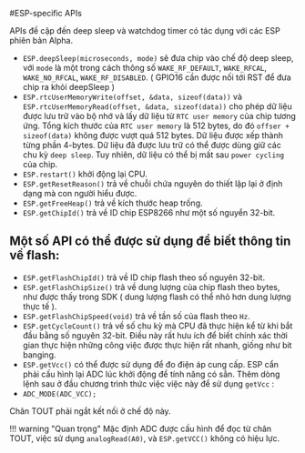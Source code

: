 #ESP-specific APIs 

APIs đề cập đến deep sleep và watchdog timer có tác dụng với các ESP phiên bản Alpha.

- `ESP.deepSleep(microseconds, mode)` sẽ đưa chip vào chế độ deep sleep, với `mode` là một trong cách thông số `WAKE_RF_DEFAULT`, `WAKE_RFCAL`, `WAKE_NO_RFCAL`, `WAKE_RF_DISABLED`. ( GPIO16 cần được nối tới RST để đưa chip ra khỏi deepSleep )
- `ESP.rtcUserMemoryWrite(offset, &data, sizeof(data))` và `ESP.rtcUserMemoryRead(offset, &data, sizeof(data))` cho phép dữ liệu được lưu trữ vào bộ nhớ và lấy dữ liệu từ `RTC user memory` của chip tương ứng. Tổng kích thước của `RTC user memory` là 512 bytes, do đó `offser + sizeof(data)` không được vượt quá 512 bytes. Dữ liệu được xếp thành từng phần 4-bytes. Dữ liệu đã được lưu trữ có thể được dùng giữ các chu kỳ `deep sleep`. Tuy nhiên, dữ liệu có thể bị mất sau `power cycling` của chip.
- `ESP.restart()` khởi động lại CPU.
- `ESP.getResetReason()` trả về chuỗi chứa nguyên do thiết lập lại ở định dạng mà con người hiểu được.
- `ESP.getFreeHeap()` trả về kích thước heap trống.
- `ESP.getChipId()` trả về ID chip ESP8266 như một số nguyển 32-bit.

## Một số API có thể được sử dụng để biết thông tin về flash:

- `ESP.getFlashChipId()` trả về ID chip flash theo số nguyên 32-bit. 
- `ESP.getFlashChipSize()` trả về dung lượng của chip flash theo bytes, như được thấy trong SDK ( dung lượng flash có thể nhỏ hơn dung lượng thực tế ).
- `ESP.getFlashChipSpeed(void)` trả về tần số của flash theo `Hz`.
- `ESP.getCycleCount()` trả về số chu kỳ mà CPU đã thực hiện kể từ khi bắt đầu bằng số nguyên 32-bit. Điều này rất hưu ích để biết chính xác thời gian thực hiện những công việc được thực hiện rất nhanh, giống như bit banging.
- `ESP.getVcc()` có thể được sử dụng để đo điện áp cung cấp. ESP cẩn phải cấu hình lại ADC lúc khởi động để tính năng có sẳn. Thêm dòng lệnh sau ở đầu chương trình thức việc việc này để sử dụng `getVcc` :
- `ADC_MODE(ADC_VCC);`

Chân TOUT phải ngắt kết nối ở chế độ này.

!!! warning "Quan trọng"
    Mặc định ADC được cấu hình để đọc từ chân TOUT, việc sử dụng `analogRead(A0)`, và `ESP.getVCC()` không có hiệu lực.
